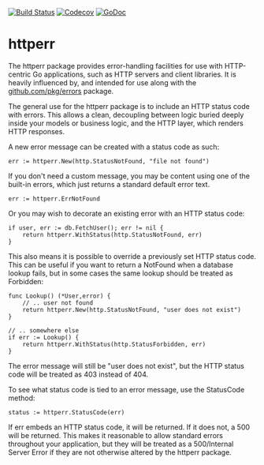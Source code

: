 [![Build Status](https://travis-ci.org/Teamwork/httperr.svg?branch=master)](https://travis-ci.org/Teamwork/httperr) [![Codecov](https://img.shields.io/codecov/c/github/Teamwork/httperr.svg?style=flat)](https://codecov.io/gh/Teamwork/httperr) [![GoDoc](https://godoc.org/github.com/Teamwork/httperr?status.svg)](http://godoc.org/github.com/Teamwork/httperr)

# httperr

The httperr package provides error-handling facilities for use with HTTP-centric
Go applications, such as HTTP servers and client libraries. It is heavily
influenced by, and intended for use along with the [github.com/pkg/errors](https://github.com/pkg/errors)
package.

The general use for the httperr package is to include an HTTP status code with
errors. This allows a clean, decoupling between logic buried deeply inside
your models or business logic, and the HTTP layer, which renders HTTP responses.

A new error message can be created with a status code as such:

    err := httperr.New(http.StatusNotFound, "file not found")

If you don't need a custom message, you may be content using one of the built-in
errors, which just returns a standard default error text.

    err := httperr.ErrNotFound

Or you may wish to decorate an existing error with an HTTP status code:

    if user, err := db.FetchUser(); err != nil {
        return httperr.WithStatus(http.StatusNotFound, err)
    }

This also means it is possible to override a previously set HTTP status code.
This can be useful if you want to return a NotFound when a database lookup fails,
but in some cases the same lookup should be treated as Forbidden:

    func Lookup() (*User,error) {
        // .. user not found
        return httperr.New(http.StatusNotFound, "user does not exist")
    }

    // .. somewhere else
    if err := Lookup() {
        return httperr.WithStatus(http.StatusForbidden, err)
    }

The error message will still be "user does not exist", but the HTTP status
code will be treated as 403 instead of 404.

To see what status code is tied to an error message, use the StatusCode method:

    status := httperr.StatusCode(err)

If err embeds an HTTP status code, it will be returned. If it does not, a 500
will be returned. This makes it reasonable to allow standard errors throughout
your application, but they will be treated as a 500/Internal Server Error if
they are not otherwise altered by the httperr package.
